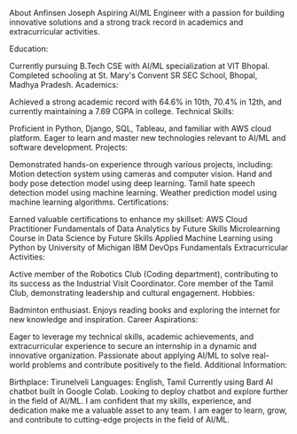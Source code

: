
About Anfinsen Joseph
Aspiring AI/ML Engineer with a passion for building innovative solutions and a strong track record in academics and extracurricular activities.

Education:

Currently pursuing B.Tech CSE with AI/ML specialization at VIT Bhopal.
Completed schooling at St. Mary's Convent SR SEC School, Bhopal, Madhya Pradesh.
Academics:

Achieved a strong academic record with 64.6% in 10th, 70.4% in 12th, and currently maintaining a 7.69 CGPA in college.
Technical Skills:

Proficient in Python, Django, SQL, Tableau, and familiar with AWS cloud platform.
Eager to learn and master new technologies relevant to AI/ML and software development.
Projects:

Demonstrated hands-on experience through various projects, including:
Motion detection system using cameras and computer vision.
Hand and body pose detection model using deep learning.
Tamil hate speech detection model using machine learning.
Weather prediction model using machine learning algorithms.
Certifications:

Earned valuable certifications to enhance my skillset:
AWS Cloud Practitioner
Fundamentals of Data Analytics by Future Skills
Microlearning Course in Data Science by Future Skills
Applied Machine Learning using Python by University of Michigan
IBM DevOps Fundamentals
Extracurricular Activities:

Active member of the Robotics Club (Coding department), contributing to its success as the Industrial Visit Coordinator.
Core member of the Tamil Club, demonstrating leadership and cultural engagement.
Hobbies:

Badminton enthusiast.
Enjoys reading books and exploring the internet for new knowledge and inspiration.
Career Aspirations:

Eager to leverage my technical skills, academic achievements, and extracurricular experience to secure an internship in a dynamic and innovative organization.
Passionate about applying AI/ML to solve real-world problems and contribute positively to the field.
Additional Information:

Birthplace: Tirunelveli
Languages: English, Tamil
Currently using Bard AI chatbot built in Google Colab.
Looking to deploy chatbot and explore further in the field of AI/ML.
I am confident that my skills, experience, and dedication make me a valuable asset to any team. I am eager to learn, grow, and contribute to cutting-edge projects in the field of AI/ML.
